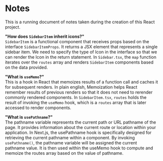 # Notes

This is a running document of notes taken during the creation of this React project.

**"How does `SidebarItem` inherit icons?"** <br>
`SidebarItem` is a functional component that receives props based on the interface `SidebarItemProps`. It returns a JSX element that represents a single sidebar item. We need to specify the type of Icon in the interface so that we can render the Icon in the return statement. In `Sidebar.tsx`, the `map` function iterates over the `routes` array and renders `SidebarItem` components based on the data provided.

**"What is `useMemo`?"** <br>
This is a hook in React that memoizes results of a function call and caches it for subsequent renders. In plain english, Memoization helps React remember results of previous renders so that it does not need to rerender commonly rendered components.
In `SidebarItem.tsx`, `routes` holds the result of invoking the `useMemo` hook, which is a `routes` array that is later accessed to render components.

**"What is `usePathname`?"** <br>
The pathname variable represents the current path or URL pathname of the page. It provides information about the current route or location within your application. In Next.js, the usePathname hook is specifically designed for retrieving the current pathname within a component. By invoking `usePathname()`, the pathname variable will be assigned the current pathname value. It is then used within the useMemo hook to compute and memoize the routes array based on the value of pathname.
